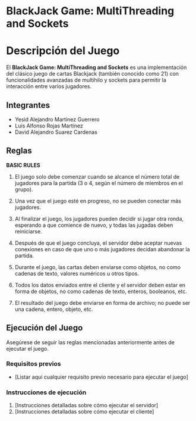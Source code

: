 # BlackJack Game: MultiThreading and Sockets

# Descripción del Juego

El **BlackJack Game: MultiThreading and Sockets** es una implementación del clásico juego de cartas Blackjack (también conocido como 21) con funcionalidades avanzadas de multihilo y sockets para permitir la interacción entre varios jugadores.

## Integrantes
- Yesid Alejandro Martinez Guerrero
- Luis Alfonso Rojas Martinez
- David Alejandro Suarez Cardenas

## Reglas

**BASIC RULES**


1. El juego solo debe comenzar cuando se alcance el número total de jugadores para la partida (3 o 4, según el número de miembros en el grupo).
   
2. Una vez que el juego esté en progreso, no se pueden conectar más jugadores.

3. Al finalizar el juego, los jugadores pueden decidir si jugar otra ronda, esperando a que comience de nuevo, y todas las jugadas deben reiniciarse.

4. Después de que el juego concluya, el servidor debe aceptar nuevas conexiones en caso de que uno o más jugadores decidan abandonar la partida.

5. Durante el juego, las cartas deben enviarse como objetos, no como cadenas de texto, valores numéricos u otros tipos.

6. Todos los datos enviados entre el cliente y el servidor deben estar en forma de objetos, no como cadenas de texto, enteros, booleanos, etc.

7. El resultado del juego debe enviarse en forma de archivo; no puede ser una cadena, entero, objeto, etc.

## Ejecución del Juego

Asegúrese de seguir las reglas mencionadas anteriormente antes de ejecutar el juego.

### Requisitos previos
- [Listar aquí cualquier requisito previo necesario para ejecutar el juego]

### Instrucciones de ejecución
1. [Instrucciones detalladas sobre cómo ejecutar el servidor]
2. [Instrucciones detalladas sobre cómo ejecutar el cliente]
